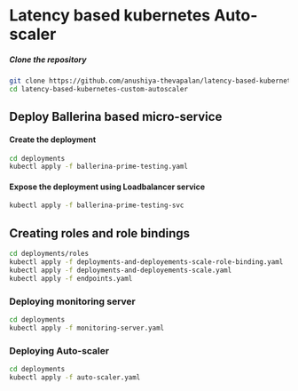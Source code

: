 # Latency based kubernetes Auto-scaler

##### Clone the repository
```bash
git clone https://github.com/anushiya-thevapalan/latency-based-kubernetes-custom-autoscaler
cd latency-based-kubernetes-custom-autoscaler
```

## Deploy Ballerina based micro-service

#### Create the deployment
```bash
cd deployments
kubectl apply -f ballerina-prime-testing.yaml
```

#### Expose the deployment using Loadbalancer service
```bash
kubectl apply -f ballerina-prime-testing-svc
```

## Creating roles and role bindings
```bash
cd deployments/roles
kubectl apply -f deployments-and-deployements-scale-role-binding.yaml
kubectl apply -f deployments-and-deployements-scale.yaml
kubectl apply -f endpoints.yaml
```
### Deploying monitoring server

```bash
cd deployments
kubectl apply -f monitoring-server.yaml
```

### Deploying Auto-scaler

```bash
cd deployments
kubectl apply -f auto-scaler.yaml
```
